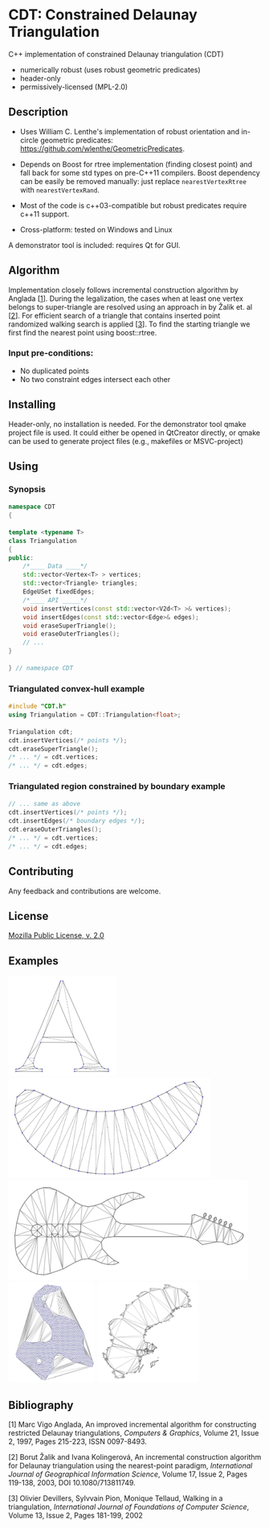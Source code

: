 # CDT: Constrained Delaunay Triangulation

C++ implementation of constrained Delaunay triangulation (CDT)
- numerically robust (uses robust geometric predicates)
- header-only
- permissively-licensed (MPL-2.0)


## Description

- Uses William C. Lenthe's implementation of robust orientation and in-circle geometric predicates: https://github.com/wlenthe/GeometricPredicates.

- Depends on Boost for rtree implementation (finding closest point) and fall back for some std types on pre-C++11 compilers. Boost dependency can be easily be removed manually: just replace `nearestVertexRtree` with `nearestVertexRand`.

- Most of the code is c++03-compatible but robust predicates require c++11 support.

- Cross-platform: tested on Windows and Linux

A demonstrator tool is included: requires Qt for GUI.

## Algorithm
Implementation closely follows incremental construction algorithm by Anglada [[1](#1)]. During the legalization, the cases
when at least one vertex belongs to super-triangle are resolved using an approach in by Žalik et. al [[2](#2)].
For efficient search of a triangle that contains inserted point randomized walking search is applied [[3](#3)]. To find the starting triangle we first find the nearest point using boost::rtree.

### Input pre-conditions:
- No duplicated points
- No two constraint edges intersect each other

## Installing
Header-only, no installation is needed. For the demonstrator tool qmake project file is used. It could either be opened in QtCreator directly, or qmake can be used to generate project files (e.g., makefiles or MSVC-project)

## Using
### Synopsis
```c++
namespace CDT
{

template <typename T>
class Triangulation
{
public:
    /*____ Data ____*/
    std::vector<Vertex<T> > vertices;
    std::vector<Triangle> triangles;
    EdgeUSet fixedEdges;
    /*____ API _____*/
    void insertVertices(const std::vector<V2d<T> >& vertices);
    void insertEdges(const std::vector<Edge>& edges);
    void eraseSuperTriangle();
    void eraseOuterTriangles();
    // ...
}

} // namespace CDT
```

### Triangulated convex-hull example
```c++
#include "CDT.h"
using Triangulation = CDT::Triangulation<float>;

Triangulation cdt;
cdt.insertVertices(/* points */);
cdt.eraseSuperTriangle();
/* ... */ = cdt.vertices;
/* ... */ = cdt.edges;
```
### Triangulated region constrained by boundary example
```c++
// ... same as above
cdt.insertVertices(/* points */);
cdt.insertEdges(/* boundary edges */);
cdt.eraseOuterTriangles();
/* ... */ = cdt.vertices;
/* ... */ = cdt.edges;
```
## Contributing
Any feedback and contributions are welcome.
## License
[Mozilla Public License,  v. 2.0](https://www.mozilla.org/en-US/MPL/2.0/FAQ/)

## Examples
<img src="./readme_images/A.png" alt="A" height="200"/>
<img src="./readme_images/Bean.png" alt="Bean" height="200"/>
<img src="./readme_images/Guitar.png" alt="Guitar" height="200"/>
<img src="./readme_images/LakeSuperior.png" alt="Lake Superior" height="200"/>
<img src="./readme_images/Sweden.png" alt="Sweden" height="200"/>


## Bibliography
<a name="1">[1]</a> Marc Vigo Anglada,
An improved incremental algorithm for constructing restricted Delaunay triangulations,
_Computers & Graphics_,
Volume 21, Issue 2,
1997,
Pages 215-223,
ISSN 0097-8493.

<a name="2">[2]</a> Borut   Žalik  and  Ivana   Kolingerová,
An incremental construction algorithm for Delaunay triangulation using the nearest-point paradigm,
_International Journal of Geographical Information Science_,
Volume 17,
Issue 2,
Pages 119-138,
2003,
DOI 10.1080/713811749.

<a name="3">[3]</a> Olivier Devillers, Sylvvain Pion, Monique Tellaud,
Walking in a triangulation,
_International Journal of Foundations of Computer Science_,
Volume 13,
Issue 2,
Pages 181-199,
2002


